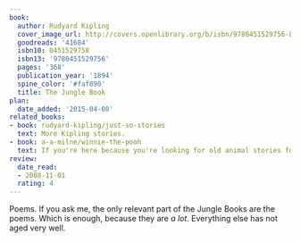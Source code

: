 ```yaml
---
book:
  author: Rudyard Kipling
  cover_image_url: http://covers.openlibrary.org/b/isbn/9780451529756-L.jpg
  goodreads: '41684'
  isbn10: 0451529758
  isbn13: '9780451529756'
  pages: '368'
  publication_year: '1894'
  spine_color: '#faf890'
  title: The Jungle Book
plan:
  date_added: '2015-04-08'
related_books:
- book: rudyard-kipling/just-so-stories
  text: More Kipling stories.
- book: a-a-milne/winnie-the-pooh
  text: If you're here because you're looking for old animal stories for children, I have a better suggestion for you.
review:
  date_read:
  - 2008-11-01
  rating: 4
---
```

Poems. If you ask me, the only relevant part of the Jungle Books are the poems. Which is enough, because they are *a
lot*. Everything else has not aged very well.
